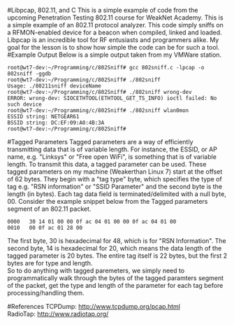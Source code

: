 #Libpcap, 802.11, and C
This is a simple example of code from the upcoming Penetration Testing 802.11 course for WeakNet Academy. This is a simple example of an 802.11 protocol analyzer. This code simply sniffs on a RFMON-enabled device for a beacon when compiled, linked and loaded. Libpcap is an incredible tool for RF entusiasts and programmers alike. My goal for the lesson is to show how simple the code can be for such a tool. 
#Example Output
Below is a simple output taken from my VMWare station.<br />
```
root@wt7-dev:~/Programming/c/802Sniff# gcc 802sniff.c -lpcap -o 802sniff -ggdb
root@wt7-dev:~/Programming/c/802Sniff# ./802sniff 
Usage: ./80211sniff deviceName
root@wt7-dev:~/Programming/c/802Sniff# ./802sniff wrong-dev
ERROR: wrong-dev: SIOCETHTOOL(ETHTOOL_GET_TS_INFO) ioctl failed: No such device
root@wt7-dev:~/Programming/c/802Sniff# ./802sniff wlan0mon
ESSID string: NETGEAR61
BSSID string: DC:EF:09:A0:4B:3A
root@wt7-dev:~/Programming/c/802Sniff#
```
#Tagged Parameters
Tagged parameters are a way of efficiently transmitting data that is of variable length. For instance, the ESSID, or AP name, e.g. "Linksys" or "Free open WiFi", is something that is of variable length. To transmit this data, a tagged parameter can be used. These tagged parameters on my machine (Weakerthan Linux 7) start at the offset of 62 bytes. They begin with a "tag type" byte, which specifies the type of tag e.g. "RSN information" or "SSID Parameter" and the second byte is the length (in bytes). Each tag data field is terminated/delimited with a null byte, 00. Consider the example snippet below from the Tagged parameters segment of an 802.11 packet.
```
0000   30 14 01 00 00 0f ac 04 01 00 00 0f ac 04 01 00
0010   00 0f ac 01 28 00
```
The first byte, 30 is hexadecimal for 48, which is for "RSN Information". The second byte, 14 is hexadecimal for 20, which means the data length of the tagged parameter is 20 bytes. The entire tag itself is 22 bytes, but the first 2 bytes are for type and length.
<br />
So to do anything with tagged paremeters, we simply need to programmatically walk through the bytes of the tagged paramters segment of the packet, get the type and length of the parameter for each tag before processing/handling them.

#References
TCPDump: http://www.tcpdump.org/pcap.html<br />
RadioTap: http://www.radiotap.org/
